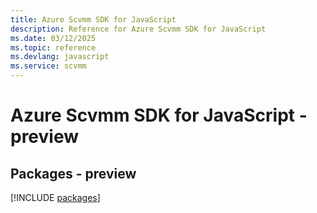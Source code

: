 ```yaml
---
title: Azure Scvmm SDK for JavaScript
description: Reference for Azure Scvmm SDK for JavaScript
ms.date: 03/12/2025
ms.topic: reference
ms.devlang: javascript
ms.service: scvmm
---
```

# Azure Scvmm SDK for JavaScript - preview
## Packages - preview
[!INCLUDE [packages](scvmm-index.md)]
